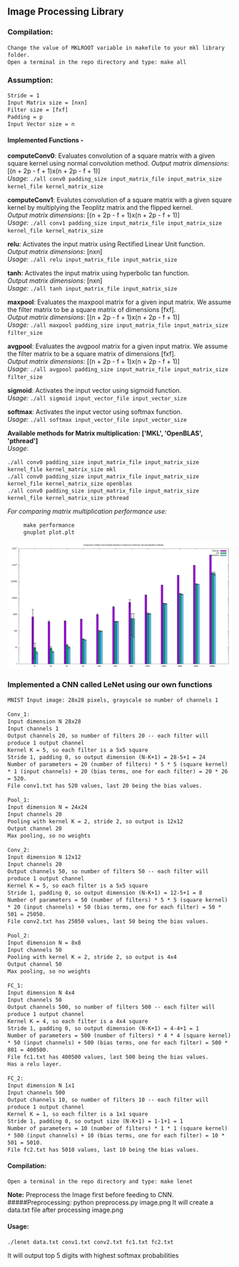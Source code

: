 ## Image Processing Library
### Compilation:
	Change the value of MKLROOT variable in makefile to your mkl library folder. 
	Open a terminal in the repo directory and type: make all

### Assumption:
	Stride = 1
	Input Matrix size = [nxn]
	Filter size = [fxf]
	Padding = p
	Input Vector size = n

#### Implemented Functions - 
**computeConv0**: Evaluates convolution of a square matrix with a given square kernel using normal convolution method.
*Output matrix dimensions*:  [(n + 2p - f + 1)x(n + 2p - f + 1)]  
*Usage:*	`./all conv0 padding_size input_matrix_file input_matrix_size kernel_file kernel_matrix_size`

**computeConv1**: Evalutes convolution of a square matrix with a given square kernel by multiplying the Teoplitz matrix and the flipped kernel.  
*Output matrix dimensions*:  [(n + 2p - f + 1)x(n + 2p - f + 1)]  
*Usage:*	`./all conv1 padding_size input_matrix_file input_matrix_size kernel_file kernel_matrix_size`

**relu**: Activates the input matrix using Rectified Linear Unit function.  
*Output matrix dimensions*:  [nxn]  
*Usage:*
	`./all relu input_matrix_file input_matrix_size`

**tanh**: Activates the input matrix using hyperbolic tan function.  
*Output matrix dimensions*:  [nxn]  
*Usage:*
	`./all tanh input_matrix_file input_matrix_size`

**maxpool**: Evaluates the maxpool matrix for a given input matrix. We assume the filter matrix to be a square matrix of dimensions [fxf].  
*Output matrix dimensions*:  [(n + 2p - f + 1)x(n + 2p - f + 1)]  
*Usage:* 
	`./all maxpool padding_size input_matrix_file input_matrix_size filter_size`

**avgpool**: Evaluates the avgpool matrix for a given input matrix. We assume the filter matrix to be a square matrix of dimensions [fxf].  
*Output matrix dimensions*:  [(n + 2p - f + 1)x(n + 2p - f + 1)]  
*Usage:*
	`./all avgpool padding_size input_matrix_file input_matrix_size filter_size`

**sigmoid**: Activates the input vector using sigmoid function.  
*Usage:*
	`./all sigmoid input_vector_file input_vector_size`

**softmax**: Activates the input vector using softmax function.  
*Usage:*
	`./all softmax input_vector_file input_vector_size`

**Available methods for Matrix multiplication: ['MKL', 'OpenBLAS', 'pthread']**  
*Usage*:
```
./all conv0 padding_size input_matrix_file input_matrix_size kernel_file kernel_matrix_size mkl
./all conv0 padding_size input_matrix_file input_matrix_size kernel_file kernel_matrix_size openblas
./all conv0 padding_size input_matrix_file input_matrix_size kernel_file kernel_matrix_size pthread
```

*For comparing matrix multiplication performance use:*
```
	 make performance
	 gnuplot plot.plt
```

![Latency Comparison plot](time_comparison.png)

### Implemented a CNN called LeNet using our own functions
    MNIST Input image: 28x28 pixels, grayscale so number of channels 1
 
    Conv_1:
    Input dimension N 28x28 
    Input channels 1
    Output channels 20, so number of filters 20 -- each filter will produce 1 output channel
    Kernel K = 5, so each filter is a 5x5 square
    Stride 1, padding 0, so output dimension (N-K+1) = 28-5+1 = 24
    Number of parameters = 20 (number of filters) * 5 * 5 (square kernel) * 1 (input channels) + 20 (bias terms, one for each filter) = 20 * 26 = 520.
    File conv1.txt has 520 values, last 20 being the bias values. 
    
    Pool_1:
    Input dimension N = 24x24
    Input channels 20
    Pooling with kernel K = 2, stride 2, so output is 12x12
    Output channel 20
    Max pooling, so no weights 
    
    Conv_2:
    Input dimension N 12x12
    Input channels 20
    Output channels 50, so number of filters 50 -- each filter will produce 1 output channel
    Kernel K = 5, so each filter is a 5x5 square
    Stride 1, padding 0, so output dimension (N-K+1) = 12-5+1 = 8
    Number of parameters = 50 (number of filters) * 5 * 5 (square kernel) * 20 (input channels) + 50 (bias terms, one for each filter) = 50 * 501 = 25050.
    File conv2.txt has 25050 values, last 50 being the bias values. 
    
    Pool_2:
    Input dimension N = 8x8
    Input channels 50
    Pooling with kernel K = 2, stride 2, so output is 4x4
    Output channel 50
    Max pooling, so no weights 
    
    FC_1:
    Input dimension N 4x4
    Input channels 50
    Output channels 500, so number of filters 500 -- each filter will produce 1 output channel
    Kernel K = 4, so each filter is a 4x4 square
    Stride 1, padding 0, so output dimension (N-K+1) = 4-4+1 = 1
    Number of parameters = 500 (number of filters) * 4 * 4 (square kernel) * 50 (input channels) + 500 (bias terms, one for each filter) = 500 * 801 = 400500.
    File fc1.txt has 400500 values, last 500 being the bias values.
    Has a relu layer.
     
    FC_2:
    Input dimension N 1x1
    Input channels 500
    Output channels 10, so number of filters 10 -- each filter will produce 1 output channel
    Kernel K = 1, so each filter is a 1x1 square
    Stride 1, padding 0, so output size (N-K+1) = 1-1+1 = 1
    Number of parameters = 10 (number of filters) * 1 * 1 (square kernel) * 500 (input channels) + 10 (bias terms, one for each filter) = 10 * 501 = 5010.
    File fc2.txt has 5010 values, last 10 being the bias values.
    
#### Compilation:
	Open a terminal in the repo directory and type: make lenet
**Note:**
    Preprocess the Image first before feeding to CNN.
#####Preprocessing:
    python preprocess.py image.png
    It will create a data.txt file after processing image.png
#### Usage:
    ./lenet data.txt conv1.txt conv2.txt fc1.txt fc2.txt
It will output top 5 digits with highest softmax probabilities

